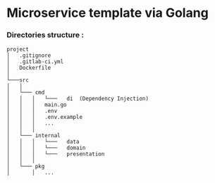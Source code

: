 # Microservice template via Golang

### Directories structure :

```
project
│   .gitignore
│   .gitlab-ci.yml
│   Dockerfile    
│
└───src
│   │
│   └─── cmd
│   │   │   └───   di  (Dependency Injection)
│   │   │   main.go
│   │   │   .env
│   │   │   .env.example
│   │   │   ...
│   │   │   
│   └─── internal
│   │   │   └───   data
│   │   │   └───   domain
│   │   │   └───   presentation
│   │   │
│   └─── pkg
│       │   ...
```

